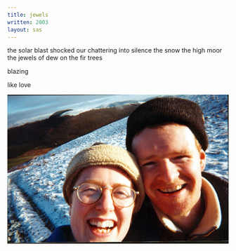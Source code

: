 ```yaml
---
title: jewels 
written: 2003
layout: sas
---
```


<div class="poem">
the solar blast  
shocked our chattering  
into silence  
the snow  
the high moor  
the jewels of dew  
on the fir trees


blazing


like love
</div>

![Sarah & Hughie, Chan Retreat 2001](/assets/images/bucket/s_h_chanretreat2000.jpg "Sarah & Hughie, Chan Retreat 2001")

